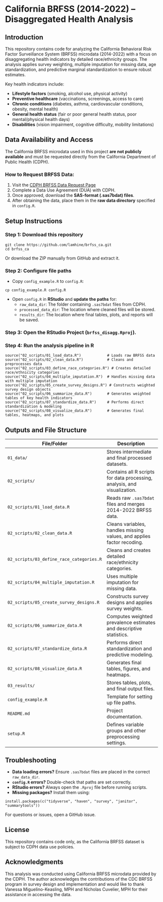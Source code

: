 # California BRFSS (2014-2022) – Disaggregated Health Analysis

## Introduction
This repository contains code for analyzing the California Behavioral Risk Factor Surveillance System (BRFSS) microdata (2014-2022) with a focus on disaggregating health indicators by detailed race/ethnicity groups. The analysis applies survey weighting, multiple imputation for missing data, age standardization, and predictive marginal standardization to ensure robust estimates.

Key health indicators include:
- **Lifestyle factors** (smoking, alcohol use, physical activity)
- **Preventive healthcare** (vaccinations, screenings, access to care)
- **Chronic conditions** (diabetes, asthma, cardiovascular conditions, obesity, mental health)
- **General health status** (fair or poor general health status, poor mental/physical health days)
- **Disabilities** (vision impairment, cognitive difficulty, mobility limitations)

## Data Availability and Access
The California BRFSS microdata used in this project **are not publicly available** and must be requested directly from the California Department of Public Health (CDPH).

### How to Request BRFSS Data:
1. Visit the [CDPH BRFSS Data Request Page](https://www.cdph.ca.gov/Programs/CCDPHP/DCDIC/CDSRB/Pages/BRFSS.aspx)
2. Complete a Data Use Agreement (DUA) with CDPH.
3. Once approved, download the **SAS-format (.sas7bdat) files**.
4. After obtaining the data, place them in the **raw data directory** specified in `config.R`.

## Setup Instructions
### Step 1: Download this repository
```
git clone https://github.com/lamhine/brfss_ca.git
cd brfss_ca
```
Or download the ZIP manually from GitHub and extract it.

### Step 2: Configure file paths
- Copy `config_example.R` to `config.R`:
```
cp config_example.R config.R
```
- Open `config.R` in **RStudio** and **update the paths** for:
  - `raw_data_dir`: The folder containing `.sas7bdat` files from CDPH.
  - `processed_data_dir`: The location where cleaned files will be stored.
  - `results_dir`: The location where final tables, plots, and reports will be saved.

### Step 3: Open the RStudio Project (`brfss_disagg.Rproj`).

### Step 4: Run the analysis pipeline in R
```
source("02_scripts/01_load_data.R")            # Loads raw BRFSS data
source("02_scripts/02_clean_data.R")           # Cleans and preprocesses data
source("02_scripts/03_define_race_categories.R") # Creates detailed race/ethnicity categories
source("02_scripts/04_multiple_imputation.R")  # Handles missing data with multiple imputation
source("02_scripts/05_create_survey_designs.R") # Constructs weighted survey design objects
source("02_scripts/06_summarize_data.R")       # Generates weighted tables of key health indicators
source("02_scripts/07_standardize_data.R")     # Performs direct standardization & modeling
source("02_scripts/08_visualize_data.R")       # Generates final tables, heatmaps, and plots
```

## Outputs and File Structure
| File/Folder | Description |
|-------------|------------|
| `01_data/` | Stores intermediate and final processed datasets. |
| `02_scripts/` | Contains all R scripts for data processing, analysis, and visualization. |
| `02_scripts/01_load_data.R` | Reads raw `.sas7bdat` files and merges 2014-2022 BRFSS data. |
| `02_scripts/02_clean_data.R` | Cleans variables, handles missing values, and applies factor recoding. |
| `02_scripts/03_define_race_categories.R` | Cleans and creates detailed race/ethnicity categories. |
| `02_scripts/04_multiple_imputation.R` | Uses multiple imputation for missing data. |
| `02_scripts/05_create_survey_designs.R` | Constructs survey designs and applies survey weights. |
| `02_scripts/06_summarize_data.R` | Computes weighted prevalence estimates and descriptive statistics. |
| `02_scripts/07_standardize_data.R` | Performs direct standardization and predictive modeling. |
| `02_scripts/08_visualize_data.R` | Generates final tables, figures, and heatmaps. |
| `03_results/` | Stores tables, plots, and final output files. |
| `config_example.R` | Template for setting up file paths. |
| `README.md` | Project documentation. |
| `setup.R` | Defines variable groups and other preprocessing settings. |

## Troubleshooting
- **Data loading errors?** Ensure `.sas7bdat` files are placed in the correct `raw_data_dir`.
- **`config.R` errors?** Double-check that paths are set correctly.
- **RStudio errors?** Always open the `.Rproj` file before running scripts.
- **Missing packages?** Install them using:
```
install.packages(c("tidyverse", "haven", "survey", "janitor", "summarytools"))
```
For questions or issues, open a GitHub issue.

## License
This repository contains code only, as the California BRFSS dataset is subject to CDPH data use policies.

## Acknowledgments
This analysis was conducted using California BRFSS microdata provided by the CDPH. The author acknowledges the contributions of the CDC BRFSS program in survey design and implementation and would like to thank Vanessa Miguelino-Keasling, MPH and Nicholas Cuvelier, MPH for their assistance in accessing the data. 
